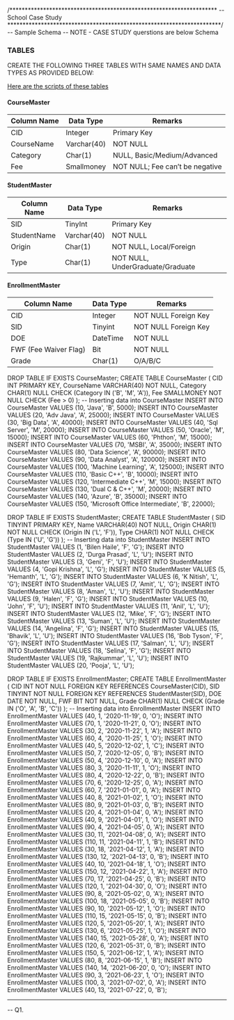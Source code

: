 /********************************************************************
--			School Case Study
**********************************************************************/
-- Sample Schema
-- NOTE - CASE STUDY querstions are below Schema

### TABLES
CREATE THE FOLLOWING THREE TABLES WITH SAME NAMES AND DATA TYPES AS PROVIDED BELOW:

[Here are the scripts of these tables](https://github.com/AmitPatel-analyst/SQL-Case-Study/blob/main/School%20Case%20Study/School_Queries.sql)
#### CourseMaster

|Column Name |	Data Type	 | Remarks |
|------------|-------------|---------|
|CID	       |   Integer	 | Primary Key
|CourseName	 |  Varchar(40)|	NOT NULL 
|Category	   |  Char(1)	   | NULL, Basic/Medium/Advanced
|Fee	       | Smallmoney	 | NOT NULL; Fee can’t be negative

#### StudentMaster

|Column Name 	|Data Type	|Remarks|
|-------------|-----------|-------|
|SID	|TinyInt	|Primary Key
|StudentName	|Varchar(40)	|NOT NULL
|Origin	|Char(1)	|NOT NULL, Local/Foreign
|Type	|Char(1)	|NOT NULL, UnderGraduate/Graduate

#### EnrollmentMaster 

|Column Name 	|Data Type	|Remarks|
|-------------|-----------|-------|
|CID	|Integer	|NOT NULL Foreign Key
|SID	|Tinyint	|NOT NULL Foreign Key
|DOE	|DateTime	|NOT NULL
|FWF (Fee Waiver Flag)	|Bit	|NOT NULL
|Grade	|Char(1)	|O/A/B/C

DROP TABLE IF EXISTS CourseMaster;
CREATE TABLE CourseMaster (
    CID INT PRIMARY KEY,
    CourseName VARCHAR(40) NOT NULL,
    Category CHAR(1) NULL CHECK (Category IN ('B', 'M', 'A')),
    Fee SMALLMONEY NOT NULL CHECK (Fee > 0)
);
-- Inserting data into CourseMaster
INSERT INTO CourseMaster VALUES (10, 'Java', 'B', 5000);
INSERT INTO CourseMaster VALUES (20, 'Adv Java', 'A', 25000);
INSERT INTO CourseMaster VALUES (30, 'Big Data', 'A', 40000);
INSERT INTO CourseMaster VALUES (40, 'Sql Server', 'M', 20000);
INSERT INTO CourseMaster VALUES (50, 'Oracle', 'M', 15000);
INSERT INTO CourseMaster VALUES (60, 'Phthon', 'M', 15000);
INSERT INTO CourseMaster VALUES (70, 'MSBI', 'A', 35000);
INSERT INTO CourseMaster VALUES (80, 'Data Science', 'A', 90000);
INSERT INTO CourseMaster VALUES (90, 'Data Analyst', 'A', 120000);
INSERT INTO CourseMaster VALUES (100, 'Machine Learning', 'A', 125000);
INSERT INTO CourseMaster VALUES (110, 'Basic C++', 'B', 10000);
INSERT INTO CourseMaster VALUES (120, 'Intermediate C++', 'M', 15000);
INSERT INTO CourseMaster VALUES (130, 'Dual C & C++', 'M', 20000);
INSERT INTO CourseMaster VALUES (140, 'Azure', 'B', 35000);
INSERT INTO CourseMaster VALUES (150, 'Microsoft Office Intermediate', 'B', 22000);

DROP TABLE IF EXISTS StudentMaster;
CREATE TABLE StudentMaster (
    SID TINYINT PRIMARY KEY,
    Name VARCHAR(40) NOT NULL,
    Origin CHAR(1) NOT NULL CHECK (Origin IN ('L', 'F')),
    Type CHAR(1) NOT NULL CHECK (Type IN ('U', 'G'))
);
-- Inserting data into StudentMaster
INSERT INTO StudentMaster VALUES (1, 'Bilen Haile', 'F', 'G');
INSERT INTO StudentMaster VALUES (2, 'Durga Prasad', 'L', 'U');
INSERT INTO StudentMaster VALUES (3, 'Geni', 'F', 'U');
INSERT INTO StudentMaster VALUES (4, 'Gopi Krishna', 'L', 'G');
INSERT INTO StudentMaster VALUES (5, 'Hemanth', 'L', 'G');
INSERT INTO StudentMaster VALUES (6, 'K Nitish', 'L', 'G');
INSERT INTO StudentMaster VALUES (7, 'Amit', 'L', 'G');
INSERT INTO StudentMaster VALUES (8, 'Aman', 'L', 'U');
INSERT INTO StudentMaster VALUES (9, 'Halen', 'F', 'G');
INSERT INTO StudentMaster VALUES (10, 'John', 'F', 'U');
INSERT INTO StudentMaster VALUES (11, 'Anil', 'L', 'U');
INSERT INTO StudentMaster VALUES (12, 'Mike', 'F', 'G');
INSERT INTO StudentMaster VALUES (13, 'Suman', 'L', 'U');
INSERT INTO StudentMaster VALUES (14, 'Angelina', 'F', 'G');
INSERT INTO StudentMaster VALUES (15, 'Bhavik', 'L', 'U');
INSERT INTO StudentMaster VALUES (16, 'Bob Tyson', 'F', 'G');
INSERT INTO StudentMaster VALUES (17, 'Salman', 'L', 'U');
INSERT INTO StudentMaster VALUES (18, 'Selina', 'F', 'G');
INSERT INTO StudentMaster VALUES (19, 'Rajkummar', 'L', 'U');
INSERT INTO StudentMaster VALUES (20, 'Pooja', 'L', 'U');

DROP TABLE IF EXISTS EnrollmentMaster;
CREATE TABLE EnrollmentMaster (
    CID INT NOT NULL FOREIGN KEY REFERENCES CourseMaster(CID),
    SID TINYINT NOT NULL FOREIGN KEY REFERENCES StudentMaster(SID),
    DOE DATE NOT NULL,
    FWF BIT NOT NULL,
    Grade CHAR(1) NULL CHECK (Grade IN ('O', 'A', 'B', 'C'))
);
-- Inserting data into EnrollmentMaster
INSERT INTO EnrollmentMaster VALUES (40, 1, '2020-11-19', 0, 'O');
INSERT INTO EnrollmentMaster VALUES (70, 1, '2020-11-21', 0, 'O');
INSERT INTO EnrollmentMaster VALUES (30, 2, '2020-11-22', 1, 'A');
INSERT INTO EnrollmentMaster VALUES (60, 4, '2020-11-25', 1, 'O');
INSERT INTO EnrollmentMaster VALUES (40, 5, '2020-12-02', 1, 'C');
INSERT INTO EnrollmentMaster VALUES (50, 7, '2020-12-05', 0, 'B');
INSERT INTO EnrollmentMaster VALUES (50, 4, '2020-12-10', 0, 'A');
INSERT INTO EnrollmentMaster VALUES (80, 3, '2020-11-11', 1, 'O');
INSERT INTO EnrollmentMaster VALUES (80, 4, '2020-12-22', 0, 'B');
INSERT INTO EnrollmentMaster VALUES (70, 6, '2020-12-25', 0, 'A');
INSERT INTO EnrollmentMaster VALUES (60, 7, '2021-01-01', 0, 'A');
INSERT INTO EnrollmentMaster VALUES (40, 8, '2021-01-02', 1, 'O');
INSERT INTO EnrollmentMaster VALUES (80, 9, '2021-01-03', 0, 'B');
INSERT INTO EnrollmentMaster VALUES (20, 4, '2021-01-04', 0, 'A');
INSERT INTO EnrollmentMaster VALUES (40, 9, '2021-04-01', 1, 'O');
INSERT INTO EnrollmentMaster VALUES (90, 4, '2021-04-05', 0, 'A');
INSERT INTO EnrollmentMaster VALUES (30, 11, '2021-04-08', 0, 'A');
INSERT INTO EnrollmentMaster VALUES (110, 11, '2021-04-11', 1, 'B');
INSERT INTO EnrollmentMaster VALUES (30, 18, '2021-04-12', 1, 'A');
INSERT INTO EnrollmentMaster VALUES (130, 12, '2021-04-13', 0, 'B');
INSERT INTO EnrollmentMaster VALUES (40, 10, '2021-04-18', 1, 'O');
INSERT INTO EnrollmentMaster VALUES (150, 12, '2021-04-22', 1, 'A');
INSERT INTO EnrollmentMaster VALUES (70, 17, '2021-04-25', 0, 'B');
INSERT INTO EnrollmentMaster VALUES (120, 1, '2021-04-30', 0, 'O');
INSERT INTO EnrollmentMaster VALUES (90, 8, '2021-05-02', 0, 'A');
INSERT INTO EnrollmentMaster VALUES (100, 18, '2021-05-05', 0, 'B');
INSERT INTO EnrollmentMaster VALUES (90, 10, '2021-05-12', 1, 'O');
INSERT INTO EnrollmentMaster VALUES (110, 15, '2021-05-15', 0, 'B');
INSERT INTO EnrollmentMaster VALUES (120, 5, '2021-05-20', 1, 'A');
INSERT INTO EnrollmentMaster VALUES (130, 6, '2021-05-25', 1, 'O');
INSERT INTO EnrollmentMaster VALUES (140, 15, '2021-05-28', 0, 'A');
INSERT INTO EnrollmentMaster VALUES (120, 6, '2021-05-31', 0, 'B');
INSERT INTO EnrollmentMaster VALUES (150, 5, '2021-06-12', 1, 'A');
INSERT INTO EnrollmentMaster VALUES (80, 8, '2021-06-15', 1, 'B');
INSERT INTO EnrollmentMaster VALUES (140, 14, '2021-06-20', 0, 'O');
INSERT INTO EnrollmentMaster VALUES (90, 3, '2021-06-23', 1, 'O');
INSERT INTO EnrollmentMaster VALUES (100, 3, '2021-07-02', 0, 'A');
INSERT INTO EnrollmentMaster VALUES (40, 13, '2021-07-22', 0, 'B');
-- --------------------------------------------------------------------------------------------------------------

-- Q1. 




















